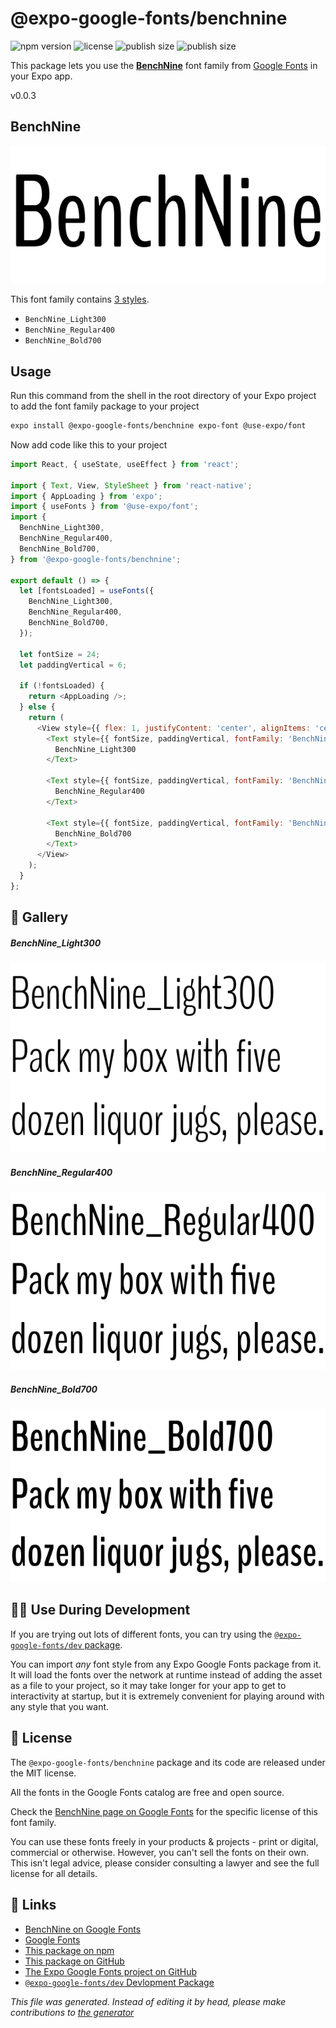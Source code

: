 # @expo-google-fonts/benchnine

![npm version](https://flat.badgen.net/npm/v/@expo-google-fonts/benchnine)
![license](https://flat.badgen.net/github/license/expo/google-fonts)
![publish size](https://flat.badgen.net/packagephobia/install/@expo-google-fonts/benchnine)
![publish size](https://flat.badgen.net/packagephobia/publish/@expo-google-fonts/benchnine)

This package lets you use the [**BenchNine**](https://fonts.google.com/specimen/BenchNine) font family from [Google Fonts](https://fonts.google.com/) in your Expo app.

v0.0.3

## BenchNine

![BenchNine](./font-family.png)

This font family contains [3 styles](#gallery).

- `BenchNine_Light300`
- `BenchNine_Regular400`
- `BenchNine_Bold700`

## Usage

Run this command from the shell in the root directory of your Expo project to add the font family package to your project
```sh
expo install @expo-google-fonts/benchnine expo-font @use-expo/font
```

Now add code like this to your project
```js
import React, { useState, useEffect } from 'react';

import { Text, View, StyleSheet } from 'react-native';
import { AppLoading } from 'expo';
import { useFonts } from '@use-expo/font';
import {
  BenchNine_Light300,
  BenchNine_Regular400,
  BenchNine_Bold700,
} from '@expo-google-fonts/benchnine';

export default () => {
  let [fontsLoaded] = useFonts({
    BenchNine_Light300,
    BenchNine_Regular400,
    BenchNine_Bold700,
  });

  let fontSize = 24;
  let paddingVertical = 6;

  if (!fontsLoaded) {
    return <AppLoading />;
  } else {
    return (
      <View style={{ flex: 1, justifyContent: 'center', alignItems: 'center' }}>
        <Text style={{ fontSize, paddingVertical, fontFamily: 'BenchNine_Light300' }}>
          BenchNine_Light300
        </Text>

        <Text style={{ fontSize, paddingVertical, fontFamily: 'BenchNine_Regular400' }}>
          BenchNine_Regular400
        </Text>

        <Text style={{ fontSize, paddingVertical, fontFamily: 'BenchNine_Bold700' }}>
          BenchNine_Bold700
        </Text>
      </View>
    );
  }
};

```

## 🔡 Gallery

##### BenchNine_Light300
![BenchNine_Light300](./819e7479fd3310e52e9754666e7a85aae97b6ea92363f425c93d1763341c5720.ttf.png)

##### BenchNine_Regular400
![BenchNine_Regular400](./6ff13f62cc4e1011ea688bc0bdad0ec34826a3c14cbc1b9ec0ed2b768a756be1.ttf.png)

##### BenchNine_Bold700
![BenchNine_Bold700](./ad7761d772dd04c7cf6c3ea55ea6f5bc9ca1540a2961a12251b37aee5d067022.ttf.png)


## 👩‍💻 Use During Development

If you are trying out lots of different fonts, you can try using the [`@expo-google-fonts/dev` package](https://github.com/expo/google-fonts/tree/master/font-packages/dev#readme).

You can import *any* font style from any Expo Google Fonts package from it. It will load the fonts
over the network at runtime instead of adding the asset as a file to your project, so it may take longer
for your app to get to interactivity at startup, but it is extremely convenient
for playing around with any style that you want.

## 📖 License

The `@expo-google-fonts/benchnine` package and its code are released under the MIT license.

All the fonts in the Google Fonts catalog are free and open source.

Check the [BenchNine page on Google Fonts](https://fonts.google.com/specimen/BenchNine) for the specific license of this font family.

You can use these fonts freely in your products & projects - print or digital, commercial or otherwise. However, you can't sell the fonts on their own. This isn't legal advice, please consider consulting a lawyer and see the full license for all details.

## 🔗 Links

- [BenchNine on Google Fonts](https://fonts.google.com/specimen/BenchNine)
- [Google Fonts](https://fonts.google.com/)
- [This package on npm](https://www.npmjs.com/package/@expo-google-fonts/benchnine)
- [This package on GitHub](https://github.com/expo/google-fonts/tree/master/font-packages/benchnine)
- [The Expo Google Fonts project on GitHub](https://github.com/expo/google-fonts)
- [`@expo-google-fonts/dev` Devlopment Package](https://github.com/expo/google-fonts/tree/master/font-packages/dev)


*This file was generated. Instead of editing it by head, please make contributions to [the generator](https://github.com/expo/google-fonts/tree/master/packages/generator)*
